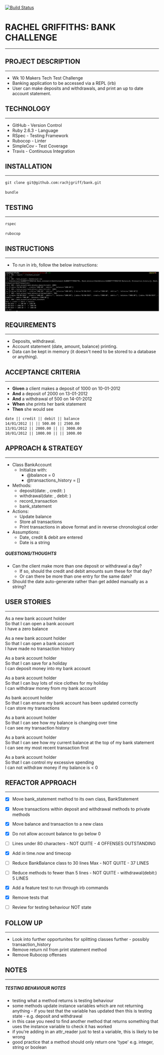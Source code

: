 [![Build Status](https://travis-ci.com/rachjgriff/bank.svg?branch=master)](https://travis-ci.com/rachjgriff/bank)

# RACHEL GRIFFITHS: BANK CHALLENGE
----------
## PROJECT DESCRIPTION
----------
* Wk 10 Makers Tech Test Challenge
* Banking application to be accessed via a REPL (irb)
* User can make deposits and withdrawals, and print an up to date account statement.

## TECHNOLOGY
---------
* GitHub - Version Control
* Ruby 2.6.3 - Language
* RSpec - Testing Framework
* Rubocop - Linter
* SimpleCov - Test Coverage
* Travis - Continuous Integration

## INSTALLATION
---------
```
git clone git@github.com:rachjgriff/bank.git

bundle
```

## TESTING
---------
```
rspec

rubocop
```

## INSTRUCTIONS
---------
* To run in irb, follow the below instructions:

![bank_irb_example](images/bank_irb_example_update_3.png)

## REQUIREMENTS
---------
* Deposits, withdrawal.
* Account statement (date, amount, balance) printing.
* Data can be kept in memory (it doesn't need to be stored to a database or anything).

## ACCEPTANCE CRITERIA
---------
* **Given** a client makes a deposit of 1000 on 10-01-2012
* **And** a deposit of 2000 on 13-01-2012
* **And** a withdrawal of 500 on 14-01-2012
* **When** she prints her bank statement
* **Then** she would see

```
date || credit || debit || balance
14/01/2012 || || 500.00 || 2500.00
13/01/2012 || 2000.00 || || 3000.00
10/01/2012 || 1000.00 || || 1000.00
```

## APPROACH & STRATEGY
---------
* Class BankAccount
  * Initialize with:
    * @balance = 0
    * @transactions_history = []
* Methods:
  * deposit(date: , credit: )
  * withdrawal(date: , debit: )
  * record_transaction
  * bank_statement
* Actions:
  * Update balance
  * Store all transactions
  * Print transactions in above format and in reverse chronological order
* Assumptions:
  * Date, credit & debit are entered
  * Date is a string

##### QUESTIONS/THOUGHTS
* Can the client make more than one deposit or withdrawal a day?
  * If so, should the credit and debit amounts sum these for that day?
  * Or can there be more than one entry for the same date?
* Should the date auto-generate rather than get added manually as a string?

## USER STORIES
---------

As a new bank account holder  
So that I can open a bank account  
I have a zero balance

As a new bank account holder  
So that I can open a bank account  
I have made no transaction history

As a bank account holder    
So that I can save for a holiday  
I can deposit money into my bank account

As a bank account holder  
So that I can buy lots of nice clothes for my holiday  
I can withdraw money from my bank account

As bank account holder  
So that I can ensure my bank account has been updated correctly  
I can store my transactions

As a bank account holder  
So that I can see how my balance is changing over time  
I can see my transaction history

As a bank account holder  
So that I can see how my current balance at the top of my bank statement  
I can see my most recent transaction first

As a bank account holder  
So that I can control my excessive spending  
I can not withdraw money if my balance is < 0

## REFACTOR APPROACH
--------
- [X] Move bank_statement method to its own class, BankStatement
- [X] Move transactions within deposit and withdrawal methods to private methods
- [X] Move balance and transaction to a new class
- [X] Do not allow account balance to go below 0
- [ ] Lines under 80 characters - NOT QUITE - 4 OFFENSES OUTSTANDING
- [X] Add in time.now and timecop
- [ ] Reduce BankBalance class to 30 lines Max - NOT QUITE - 37 LINES
- [ ] Reduce methods to fewer than 5 lines - NOT QUITE - withdrawal(debit:) 5 LINES
- [X] Add a feature test to run through irb commands
- [X] Remove tests that

- [ ] Review for testing behaviour NOT state

## FOLLOW UP
--------
* Look into further opportunites for splitting classes further - possibly transaction_history
* Remove return nil from print statement method
* Remove Rubocop offenses

## NOTES
---------
##### TESTING BEHAVIOUR NOTES
- testing what a method returns is testing behaviour
- some methods update instance variables which are not returning anything - if you test that the variable has updated then this is testing state - e.g. deposit and withdrawal
- in this case you need to find another method that returns something that uses the instance variable to check it has worked
- if you're adding in an attr_reader just to test a variable, this is likely to be wrong
- good practice that a method should only return one 'type' e.g. integer, string or boolean
